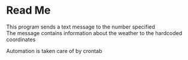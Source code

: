 # Read Me

This program sends a text message to the number specified\
The message contains information about the weather to the hardcoded coordinates

Automation is taken care of by crontab
